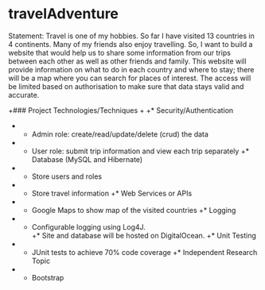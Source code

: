 # travelAdventure
Statement: Travel is one of my hobbies. So far I have visited 13 countries in 4 continents. Many of my friends also enjoy travelling. So, I want to build a website that would help us to share some information from our trips between each other as well as other friends and family.
This website will provide information on what to do in each country and where to stay; there will be a map where you can search for places of interest. The access will be limited based on authorisation to make sure that data stays valid and accurate.

 +### Project Technologies/Techniques
 +
 +* Security/Authentication
 +  * Admin role: create/read/update/delete (crud) the data
 +  * User role: submit trip information and view each trip separately
 +* Database (MySQL and Hibernate)
 +  * Store users and roles
 +  * Store travel information
 +* Web Services or APIs
 +  * Google Maps to show map of the visited countries
 +* Logging
 +  * Configurable logging using Log4J.  
 +* Site and database will be hosted on DigitalOcean.
 +* Unit Testing
 +  * JUnit tests to achieve 70% code coverage
 +* Independent Research Topic
 +  * Bootstrap
